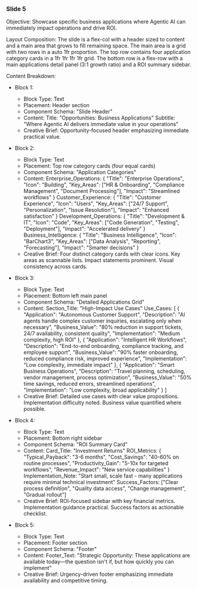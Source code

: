 
### Slide 5

Objective: Showcase specific business applications where Agentic AI can immediately impact operations and drive ROI.

Layout Composition:
The slide is a flex-col with a header sized to content and a main area that grows to fill remaining space. The main area is a grid with two rows in a auto 1fr proportion. The top row contains four application category cards in a 1fr 1fr 1fr 1fr grid. The bottom row is a flex-row with a main applications detail panel (3:1 growth ratio) and a ROI summary sidebar.

Content Breakdown:

- Block 1:
  - Block Type: Text
  - Placement: Header section
  - Component Schema: "Slide Header"
  - Content:
    Title: "Opportunities: Business Applications"
    Subtitle: "Where Agentic AI delivers immediate value in your operations"
  - Creative Brief: Opportunity-focused header emphasizing immediate practical value.

- Block 2:
  - Block Type: Text
  - Placement: Top row category cards (four equal cards)
  - Component Schema: "Application Categories"
  - Content:
    Enterprise_Operations: {
      "Title": "Enterprise Operations",
      "Icon": "Building",
      "Key_Areas": ["HR & Onboarding", "Compliance Management", "Document Processing"],
      "Impact": "Streamlined workflows"
    }
    Customer_Experience: {
      "Title": "Customer Experience", 
      "Icon": "Users",
      "Key_Areas": ["24/7 Support", "Personalization", "Issue Resolution"],
      "Impact": "Enhanced satisfaction"
    }
    Development_Operations: {
      "Title": "Development & IT",
      "Icon": "Code",
      "Key_Areas": ["Code Generation", "Testing", "Deployment"],
      "Impact": "Accelerated delivery"
    }
    Business_Intelligence: {
      "Title": "Business Intelligence",
      "Icon": "BarChart3",
      "Key_Areas": ["Data Analysis", "Reporting", "Forecasting"],
      "Impact": "Smarter decisions"
    }
  - Creative Brief: Four distinct category cards with clear icons. Key areas as scannable lists. Impact statements prominent. Visual consistency across cards.

- Block 3:
  - Block Type: Text
  - Placement: Bottom left main panel
  - Component Schema: "Detailed Applications Grid"
  - Content:
    Section_Title: "High-Impact Use Cases"
    Use_Cases: [
      {
        "Application": "Autonomous Customer Support",
        "Description": "AI agents handle complex customer inquiries, escalating only when necessary",
        "Business_Value": "80% reduction in support tickets, 24/7 availability, consistent quality",
        "Implementation": "Medium complexity, high ROI"
      },
      {
        "Application": "Intelligent HR Workflows",
        "Description": "End-to-end onboarding, compliance tracking, and employee support",
        "Business_Value": "90% faster onboarding, reduced compliance risk, improved experience",
        "Implementation": "Low complexity, immediate impact"
      },
      {
        "Application": "Smart Business Operations",
        "Description": "Travel planning, scheduling, vendor management, process optimization",
        "Business_Value": "50% time savings, reduced errors, streamlined operations",
        "Implementation": "Low complexity, broad applicability"
      }
    ]
  - Creative Brief: Detailed use cases with clear value propositions. Implementation difficulty noted. Business value quantified where possible.

- Block 4:
  - Block Type: Text
  - Placement: Bottom right sidebar
  - Component Schema: "ROI Summary Card"
  - Content:
    Card_Title: "Investment Returns"
    ROI_Metrics: {
      "Typical_Payback": "3-6 months",
      "Cost_Savings": "40-60% on routine processes",
      "Productivity_Gain": "5-10x for targeted workflows",
      "Revenue_Impact": "New service capabilities"
    }
    Implementation_Note: "Start small, scale fast - many applications require minimal technical investment"
    Success_Factors: ["Clear process definition", "Quality data access", "Change management", "Gradual rollout"]
  - Creative Brief: ROI-focused sidebar with key financial metrics. Implementation guidance practical. Success factors as actionable checklist.

- Block 5:
  - Block Type: Text
  - Placement: Footer section
  - Component Schema: "Footer"
  - Content:
    Footer_Text: "Strategic Opportunity: These applications are available today—the question isn't if, but how quickly you can implement"
  - Creative Brief: Urgency-driven footer emphasizing immediate availability and competitive timing.

